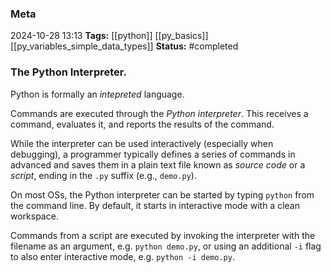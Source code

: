 ### Meta
2024-10-28 13:13
**Tags:** [[python]] [[py_basics]] [[py_variables_simple_data_types]]
**Status:** #completed 

### The Python Interpreter.
Python is formally an *intepreted* language.

Commands are executed through the *Python interpreter*. This receives a command, evaluates it, and reports the results of the command.

While the interpreter can be used interactively (especially when debugging), a programmer typically defines a series of commands in advanced and saves them in a plain text file known as *source code* or a *script*, ending in the `.py` suffix (e.g., `demo.py`).

On most OSs, the Python interpreter can be started by typing `python` from the command line. By default, it starts in interactive mode with a clean workspace.

Commands from a script are executed by invoking the interpreter with the filename as an argument, e.g. `python demo.py`, or using an additional `-i` flag to also enter interactive mode, e.g. `python -i demo.py`.